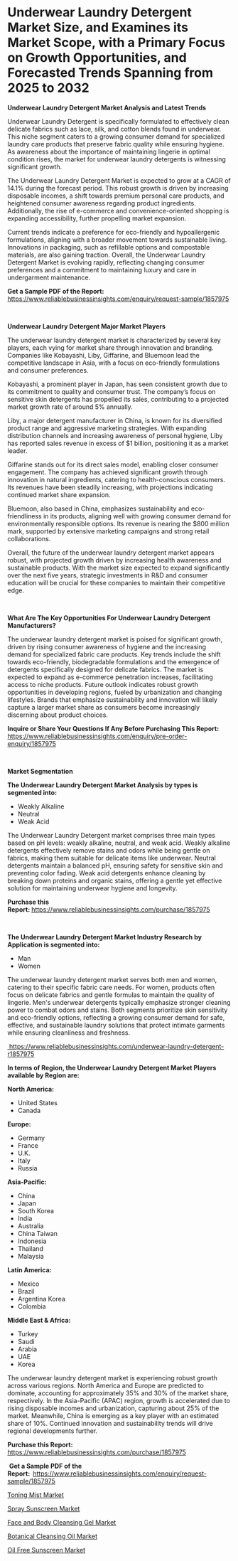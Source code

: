 <p><h1>Underwear Laundry Detergent Market Size, and Examines its Market Scope, with a Primary Focus on Growth Opportunities, and Forecasted Trends Spanning from 2025 to 2032</h1></p><p><strong>Underwear Laundry Detergent Market Analysis and Latest Trends</strong></p>
<p><p>Underwear Laundry Detergent is specifically formulated to effectively clean delicate fabrics such as lace, silk, and cotton blends found in underwear. This niche segment caters to a growing consumer demand for specialized laundry care products that preserve fabric quality while ensuring hygiene. As awareness about the importance of maintaining lingerie in optimal condition rises, the market for underwear laundry detergents is witnessing significant growth.</p><p>The Underwear Laundry Detergent Market is expected to grow at a CAGR of 14.1% during the forecast period. This robust growth is driven by increasing disposable incomes, a shift towards premium personal care products, and heightened consumer awareness regarding product ingredients. Additionally, the rise of e-commerce and convenience-oriented shopping is expanding accessibility, further propelling market expansion.</p><p>Current trends indicate a preference for eco-friendly and hypoallergenic formulations, aligning with a broader movement towards sustainable living. Innovations in packaging, such as refillable options and compostable materials, are also gaining traction. Overall, the Underwear Laundry Detergent Market is evolving rapidly, reflecting changing consumer preferences and a commitment to maintaining luxury and care in undergarment maintenance.</p></p>
<p><strong>Get a Sample PDF of the Report:&nbsp;</strong> <a href="https://www.reliablebusinessinsights.com/enquiry/request-sample/1857975?utm_campaign=1873&utm_medium=2&utm_source=Github&utm_content=ia&utm_term=05042025&utm_id=underwear-laundry-detergent">https://www.reliablebusinessinsights.com/enquiry/request-sample/1857975</a></p>
<p>&nbsp;</p>
<p><strong>Underwear Laundry Detergent Major Market Players</strong></p>
<p><p>The underwear laundry detergent market is characterized by several key players, each vying for market share through innovation and branding. Companies like Kobayashi, Liby, Giffarine, and Bluemoon lead the competitive landscape in Asia, with a focus on eco-friendly formulations and consumer preferences.</p><p>Kobayashi, a prominent player in Japan, has seen consistent growth due to its commitment to quality and consumer trust. The company’s focus on sensitive skin detergents has propelled its sales, contributing to a projected market growth rate of around 5% annually.</p><p>Liby, a major detergent manufacturer in China, is known for its diversified product range and aggressive marketing strategies. With expanding distribution channels and increasing awareness of personal hygiene, Liby has reported sales revenue in excess of $1 billion, positioning it as a market leader.</p><p>Giffarine stands out for its direct sales model, enabling closer consumer engagement. The company has achieved significant growth through innovation in natural ingredients, catering to health-conscious consumers. Its revenues have been steadily increasing, with projections indicating continued market share expansion.</p><p>Bluemoon, also based in China, emphasizes sustainability and eco-friendliness in its products, aligning well with growing consumer demand for environmentally responsible options. Its revenue is nearing the $800 million mark, supported by extensive marketing campaigns and strong retail collaborations.</p><p>Overall, the future of the underwear laundry detergent market appears robust, with projected growth driven by increasing health awareness and sustainable products. With the market size expected to expand significantly over the next five years, strategic investments in R&D and consumer education will be crucial for these companies to maintain their competitive edge.</p></p>
<p>&nbsp;</p>
<p><strong>What Are The Key Opportunities For Underwear Laundry Detergent Manufacturers?</strong></p>
<p><p>The underwear laundry detergent market is poised for significant growth, driven by rising consumer awareness of hygiene and the increasing demand for specialized fabric care products. Key trends include the shift towards eco-friendly, biodegradable formulations and the emergence of detergents specifically designed for delicate fabrics. The market is expected to expand as e-commerce penetration increases, facilitating access to niche products. Future outlook indicates robust growth opportunities in developing regions, fueled by urbanization and changing lifestyles. Brands that emphasize sustainability and innovation will likely capture a larger market share as consumers become increasingly discerning about product choices.</p></p>
<p><strong>Inquire or Share Your Questions If Any Before Purchasing This Report:</strong> <a href="https://www.reliablebusinessinsights.com/enquiry/pre-order-enquiry/1857975?utm_campaign=1873&utm_medium=2&utm_source=Github&utm_content=ia&utm_term=05042025&utm_id=underwear-laundry-detergent">https://www.reliablebusinessinsights.com/enquiry/pre-order-enquiry/1857975</a></p>
<p>&nbsp;</p>
<p><strong>Market Segmentation</strong></p>
<p><strong>The Underwear Laundry Detergent Market Analysis by types is segmented into:</strong></p>
<p><ul><li>Weakly Alkaline</li><li>Neutral</li><li>Weak Acid</li></ul></p>
<p><p>The Underwear Laundry Detergent market comprises three main types based on pH levels: weakly alkaline, neutral, and weak acid. Weakly alkaline detergents effectively remove stains and odors while being gentle on fabrics, making them suitable for delicate items like underwear. Neutral detergents maintain a balanced pH, ensuring safety for sensitive skin and preventing color fading. Weak acid detergents enhance cleaning by breaking down proteins and organic stains, offering a gentle yet effective solution for maintaining underwear hygiene and longevity.</p></p>
<p><strong>Purchase this Report:&nbsp;</strong><a href="https://www.reliablebusinessinsights.com/purchase/1857975?utm_campaign=1873&utm_medium=2&utm_source=Github&utm_content=ia&utm_term=05042025&utm_id=underwear-laundry-detergent">https://www.reliablebusinessinsights.com/purchase/1857975</a></p>
<p>&nbsp;</p>
<p><strong>The Underwear Laundry Detergent Market Industry Research by Application is segmented into:</strong></p>
<p><ul><li>Man</li><li>Women</li></ul></p>
<p><p>The underwear laundry detergent market serves both men and women, catering to their specific fabric care needs. For women, products often focus on delicate fabrics and gentle formulas to maintain the quality of lingerie. Men's underwear detergents typically emphasize stronger cleaning power to combat odors and stains. Both segments prioritize skin sensitivity and eco-friendly options, reflecting a growing consumer demand for safe, effective, and sustainable laundry solutions that protect intimate garments while ensuring cleanliness and freshness.</p></p>
<p><a href="https://www.reliablebusinessinsights.com/underwear-laundry-detergent-r1857975?utm_campaign=1873&utm_medium=2&utm_source=Github&utm_content=ia&utm_term=05042025&utm_id=underwear-laundry-detergent">&nbsp;https://www.reliablebusinessinsights.com/underwear-laundry-detergent-r1857975</a></p>
<p><strong>In terms of Region, the Underwear Laundry Detergent Market Players available by Region are:</strong></p>
<p>
    <p> <strong> North America: </strong>
        <ul>
            <li>United States</li>
            <li>Canada</li>
        </ul>
        </p> 
    <p> <strong> Europe: </strong>
        <ul>
            <li>Germany</li>
            <li>France</li>
            <li>U.K.</li>
            <li>Italy</li>
            <li>Russia</li>
        </ul>
        </p> 
    <p> <strong> Asia-Pacific: </strong>
        <ul>
            <li>China</li>
            <li>Japan</li>
            <li>South Korea</li>
            <li>India</li>
            <li>Australia</li>
            <li>China Taiwan</li>
            <li>Indonesia</li>
            <li>Thailand</li>
            <li>Malaysia</li>
        </ul>
        </p> 
    <p> <strong> Latin America: </strong>
        <ul>
            <li>Mexico</li>
            <li>Brazil</li>
            <li>Argentina Korea</li>
            <li>Colombia</li>
        </ul>
        </p> 
    <p> <strong> Middle East & Africa: </strong>
        <ul>
            <li>Turkey</li>
            <li>Saudi</li>
            <li>Arabia</li>
            <li>UAE</li>
            <li>Korea</li>
        </ul>
    </p>
    </p>
<p><p>The underwear laundry detergent market is experiencing robust growth across various regions. North America and Europe are predicted to dominate, accounting for approximately 35% and 30% of the market share, respectively. In the Asia-Pacific (APAC) region, growth is accelerated due to rising disposable incomes and urbanization, capturing about 25% of the market. Meanwhile, China is emerging as a key player with an estimated share of 10%. Continued innovation and sustainability trends will drive regional developments further.</p></p>
<p><strong>Purchase this Report: </strong><a href="https://www.reliablebusinessinsights.com/purchase/1857975?utm_campaign=1873&utm_medium=2&utm_source=Github&utm_content=ia&utm_term=05042025&utm_id=underwear-laundry-detergent">https://www.reliablebusinessinsights.com/purchase/1857975</a></p>
<p>&nbsp;<strong>Get a Sample PDF of the Report:&nbsp;&nbsp;</strong><a href="https://www.reliablebusinessinsights.com/enquiry/request-sample/1857975?utm_campaign=1873&utm_medium=2&utm_source=Github&utm_content=ia&utm_term=05042025&utm_id=underwear-laundry-detergent">https://www.reliablebusinessinsights.com/enquiry/request-sample/1857975</a></p>
<p><strong></strong></p>
<p><p><a href="https://github.com/chlihakwatsi/Market-Research-Report-List-1/blob/main/toning-mist-market.md?utm_campaign=1873&utm_medium=2&utm_source=Github&utm_content=ia&utm_term=05042025&utm_id=underwear-laundry-detergent">Toning Mist Market</a></p><p><a href="https://github.com/rubiogruis0p/Market-Research-Report-List-1/blob/main/spray-sunscreen-market.md?utm_campaign=1873&utm_medium=2&utm_source=Github&utm_content=ia&utm_term=05042025&utm_id=underwear-laundry-detergent">Spray Sunscreen Market</a></p><p><a href="https://github.com/sokurgleyde/Market-Research-Report-List-1/blob/main/face-and-body-cleansing-gel-market.md?utm_campaign=1873&utm_medium=2&utm_source=Github&utm_content=ia&utm_term=05042025&utm_id=underwear-laundry-detergent">Face and Body Cleansing Gel Market</a></p><p><a href="https://github.com/kocssequen/Market-Research-Report-List-1/blob/main/botanical-cleansing-oil-market.md?utm_campaign=1873&utm_medium=2&utm_source=Github&utm_content=ia&utm_term=05042025&utm_id=underwear-laundry-detergent">Botanical Cleansing Oil Market</a></p><p><a href="https://github.com/jemmysolin5k/Market-Research-Report-List-1/blob/main/oil-free-sunscreen-market.md?utm_campaign=1873&utm_medium=2&utm_source=Github&utm_content=ia&utm_term=05042025&utm_id=underwear-laundry-detergent">Oil Free Sunscreen Market</a></p></p>